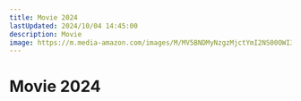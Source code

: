 ```yaml
---
title: Movie 2024
lastUpdated: 2024/10/04 14:45:00
description: Movie
image: https://m.media-amazon.com/images/M/MV5BNDMyNzgzMjctYmI2NS00OWI3LWI2YjAtYWM4MWVjNGEzMWRkXkEyXkFqcGc@._V1_.jpg
---
```


# Movie 2024

<template v-for="(movie, idx) in movies" >
    <div class="container" :id="movieId(movie.name)">
        <!-- <div class="blog-cover"> -->
            <a :href="movie.link" target="_blank"><img class="movie-img" :src="movie.img"/></a>
        <!-- </div> -->
        <div class="blog-content">
            <h4>{{movie.date}}</h4>
            <h3>
                <a :href="`#${movieId(movie.name)}`"
                    class="header-anchor"
                    aria-hidden="true">#</a>
                {{idx+1}}. {{movie.name}}
            </h3>
            <p>{{movie.memo}}</p>
            <ul><div class="star" v-for="star in movie.star">⭐</div></ul>
        </div>
    </div>
</template>

<script>
import movieList from '@data/movieList.json'

export default {
    methods: {
        movieId(name) {
            return name.replaceAll(' ', '-');
        },
    },
    data() {
        return {
            movies: movieList.year2024,
        }
    }
}
</script>

<style scoped>
h3 {
    margin-top: 10px;
    margin-bottom: 0px;
}
p {
    margin-top: 10px;
    margin-bottom: 0px;
    font-size: 0.8em;
}
h4 {
    margin-bottom: 0px;
}
ul {
    padding: 0px;
    margin: 0px;
}
.container {
    display: flex;
    scroll-margin-block-start: 70px;
}
.apple-music-img {
    width: 20px;
    height:20px;
}
.movie-img {
    cursor: pointer;
    /* width: 200px; */
    margin-right: 40px;
    height:200px;
}
.blog-cover {
    flex: 1;
    /* width: 200px; */
    height:200px;
}
.blog-content {
    flex: 2;
    display: flex;
    flex-direction: column;
    justify-content: flex-start;
}
.star {
    display: flex;
    width: 20px;
    float: left;
}
@media (max-width: 800px) {
    .container {
        margin-top: 40px;
        display: flex;
        flex-direction: column;
    }
    .movie-img {
        /* width: 200px; */
        height: 200px;
    }
    .blog-content {
        padding-left:10px;
        display: flex;
        flex-direction: column;
    }
    .blog-cover {
        margin: 0 auto;
    }
}
</style>